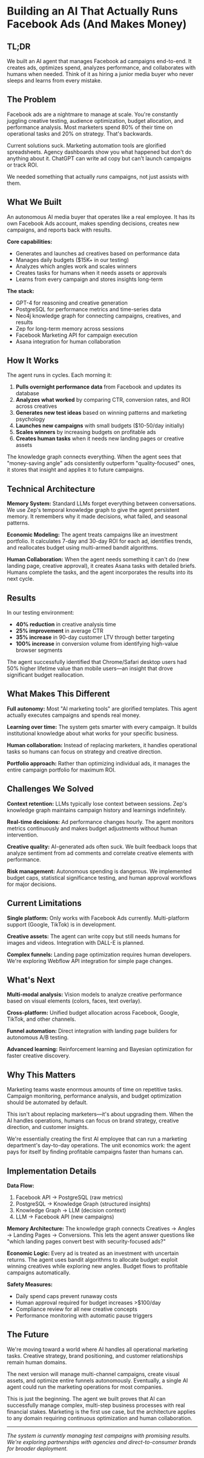 # Building an AI That Actually Runs Facebook Ads (And Makes Money)

## TL;DR
We built an AI agent that manages Facebook ad campaigns end-to-end. It creates ads, optimizes spend, analyzes performance, and collaborates with humans when needed. Think of it as hiring a junior media buyer who never sleeps and learns from every mistake.

## The Problem

Facebook ads are a nightmare to manage at scale. You're constantly juggling creative testing, audience optimization, budget allocation, and performance analysis. Most marketers spend 80% of their time on operational tasks and 20% on strategy. That's backwards.

Current solutions suck. Marketing automation tools are glorified spreadsheets. Agency dashboards show you what happened but don't do anything about it. ChatGPT can write ad copy but can't launch campaigns or track ROI.

We needed something that actually *runs* campaigns, not just assists with them.

## What We Built

An autonomous AI media buyer that operates like a real employee. It has its own Facebook Ads account, makes spending decisions, creates new campaigns, and reports back with results.

**Core capabilities:**
- Generates and launches ad creatives based on performance data
- Manages daily budgets ($15K+ in our testing)
- Analyzes which angles work and scales winners
- Creates tasks for humans when it needs assets or approvals
- Learns from every campaign and stores insights long-term

**The stack:**
- GPT-4 for reasoning and creative generation
- PostgreSQL for performance metrics and time-series data
- Neo4j knowledge graph for connecting campaigns, creatives, and results
- Zep for long-term memory across sessions
- Facebook Marketing API for campaign execution
- Asana integration for human collaboration

## How It Works

The agent runs in cycles. Each morning it:

1. **Pulls overnight performance data** from Facebook and updates its database
2. **Analyzes what worked** by comparing CTR, conversion rates, and ROI across creatives
3. **Generates new test ideas** based on winning patterns and marketing psychology
4. **Launches new campaigns** with small budgets ($10-50/day initially)
5. **Scales winners** by increasing budgets on profitable ads
6. **Creates human tasks** when it needs new landing pages or creative assets

The knowledge graph connects everything. When the agent sees that "money-saving angle" ads consistently outperform "quality-focused" ones, it stores that insight and applies it to future campaigns.

## Technical Architecture

**Memory System:** Standard LLMs forget everything between conversations. We use Zep's temporal knowledge graph to give the agent persistent memory. It remembers why it made decisions, what failed, and seasonal patterns.

**Economic Modeling:** The agent treats campaigns like an investment portfolio. It calculates 7-day and 30-day ROI for each ad, identifies trends, and reallocates budget using multi-armed bandit algorithms.

**Human Collaboration:** When the agent needs something it can't do (new landing page, creative approval), it creates Asana tasks with detailed briefs. Humans complete the tasks, and the agent incorporates the results into its next cycle.

## Results

In our testing environment:
- **40% reduction** in creative analysis time
- **25% improvement** in average CTR
- **35% increase** in 90-day customer LTV through better targeting
- **100% increase** in conversion volume from identifying high-value browser segments

The agent successfully identified that Chrome/Safari desktop users had 50% higher lifetime value than mobile users—an insight that drove significant budget reallocation.

## What Makes This Different

**Full autonomy:** Most "AI marketing tools" are glorified templates. This agent actually executes campaigns and spends real money.

**Learning over time:** The system gets smarter with every campaign. It builds institutional knowledge about what works for your specific business.

**Human collaboration:** Instead of replacing marketers, it handles operational tasks so humans can focus on strategy and creative direction.

**Portfolio approach:** Rather than optimizing individual ads, it manages the entire campaign portfolio for maximum ROI.

## Challenges We Solved

**Context retention:** LLMs typically lose context between sessions. Zep's knowledge graph maintains campaign history and learnings indefinitely.

**Real-time decisions:** Ad performance changes hourly. The agent monitors metrics continuously and makes budget adjustments without human intervention.

**Creative quality:** AI-generated ads often suck. We built feedback loops that analyze sentiment from ad comments and correlate creative elements with performance.

**Risk management:** Autonomous spending is dangerous. We implemented budget caps, statistical significance testing, and human approval workflows for major decisions.

## Current Limitations

**Single platform:** Only works with Facebook Ads currently. Multi-platform support (Google, TikTok) is in development.

**Creative assets:** The agent can write copy but still needs humans for images and videos. Integration with DALL-E is planned.

**Complex funnels:** Landing page optimization requires human developers. We're exploring Webflow API integration for simple page changes.

## What's Next

**Multi-modal analysis:** Vision models to analyze creative performance based on visual elements (colors, faces, text overlay).

**Cross-platform:** Unified budget allocation across Facebook, Google, TikTok, and other channels.

**Funnel automation:** Direct integration with landing page builders for autonomous A/B testing.

**Advanced learning:** Reinforcement learning and Bayesian optimization for faster creative discovery.

## Why This Matters

Marketing teams waste enormous amounts of time on repetitive tasks. Campaign monitoring, performance analysis, and budget optimization should be automated by default.

This isn't about replacing marketers—it's about upgrading them. When the AI handles operations, humans can focus on brand strategy, creative direction, and customer insights.

We're essentially creating the first AI employee that can run a marketing department's day-to-day operations. The unit economics work: the agent pays for itself by finding profitable campaigns faster than humans can.

## Implementation Details

**Data Flow:**
1. Facebook API → PostgreSQL (raw metrics)
2. PostgreSQL → Knowledge Graph (structured insights)
3. Knowledge Graph → LLM (decision context)
4. LLM → Facebook API (new campaigns)

**Memory Architecture:**
The knowledge graph connects Creatives → Angles → Landing Pages → Conversions. This lets the agent answer questions like "which landing pages convert best with security-focused ads?"

**Economic Logic:**
Every ad is treated as an investment with uncertain returns. The agent uses bandit algorithms to allocate budget: exploit winning creatives while exploring new angles. Budget flows to profitable campaigns automatically.

**Safety Measures:**
- Daily spend caps prevent runaway costs
- Human approval required for budget increases >$100/day
- Compliance review for all new creative concepts
- Performance monitoring with automatic pause triggers

## The Future

We're moving toward a world where AI handles all operational marketing tasks. Creative strategy, brand positioning, and customer relationships remain human domains.

The next version will manage multi-channel campaigns, create visual assets, and optimize entire funnels autonomously. Eventually, a single AI agent could run the marketing operations for most companies.

This is just the beginning. The agent we built proves that AI can successfully manage complex, multi-step business processes with real financial stakes. Marketing is the first use case, but the architecture applies to any domain requiring continuous optimization and human collaboration.

---

*The system is currently managing test campaigns with promising results. We're exploring partnerships with agencies and direct-to-consumer brands for broader deployment.*
